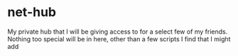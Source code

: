 # net-hub
My private hub that I will be giving access to for a select few of my friends. Nothing too special will be in here, other than a few scripts I find that I might add

